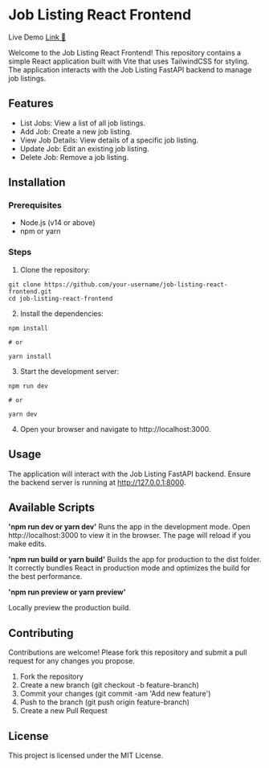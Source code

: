# Job Listing React Frontend

Live Demo [Link 🔗](https://react-tailwindcss-job-listing-website.vercel.app/)

Welcome to the Job Listing React Frontend! This repository contains a simple React application built with Vite that uses TailwindCSS for styling. The application interacts with the Job Listing FastAPI backend to manage job listings.

## Features

- List Jobs: View a list of all job listings.
- Add Job: Create a new job listing.
- View Job Details: View details of a specific job listing.
- Update Job: Edit an existing job listing.
- Delete Job: Remove a job listing.

## Installation

### Prerequisites

- Node.js (v14 or above)
- npm or yarn

### Steps

1. Clone the repository:

```
git clone https://github.com/your-username/job-listing-react-frontend.git
cd job-listing-react-frontend
```

2. Install the dependencies:

```
npm install

# or

yarn install
```

3. Start the development server:

```
npm run dev

# or

yarn dev
```

4. Open your browser and navigate to http://localhost:3000.

## Usage

The application will interact with the Job Listing FastAPI backend. Ensure the backend server is running at http://127.0.0.1:8000.

## Available Scripts

**'npm run dev or yarn dev'**
Runs the app in the development mode. Open http://localhost:3000 to view it in the browser. The page will reload if you make edits.

**'npm run build or yarn build'**
Builds the app for production to the dist folder. It correctly bundles React in production mode and optimizes the build for the best performance.

**'npm run preview or yarn preview'**

Locally preview the production build.

## Contributing

Contributions are welcome! Please fork this repository and submit a pull request for any changes you propose.

1. Fork the repository
2. Create a new branch (git checkout -b feature-branch)
3. Commit your changes (git commit -am 'Add new feature')
4. Push to the branch (git push origin feature-branch)
5. Create a new Pull Request

## License

This project is licensed under the MIT License.
